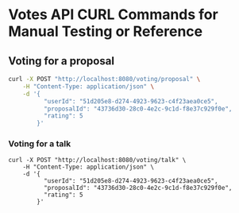 # Votes API CURL Commands for Manual Testing or Reference

## Voting for a proposal

```bash
curl -X POST "http://localhost:8080/voting/proposal" \
    -H "Content-Type: application/json" \
    -d '{
          "userId": "51d205e8-d274-4923-9623-c4f23aea0ce5",
          "proposalId": "43736d30-28c0-4e2c-9c1d-f8e37c929f0e",
          "rating": 5
        }'
```

### Voting for a talk

```shell
curl -X POST "http://localhost:8080/voting/talk" \
    -H "Content-Type: application/json" \
    -d '{
          "userId": "51d205e8-d274-4923-9623-c4f23aea0ce5",
          "proposalId": "43736d30-28c0-4e2c-9c1d-f8e37c929f0e",
          "rating": 5
        }'
```

